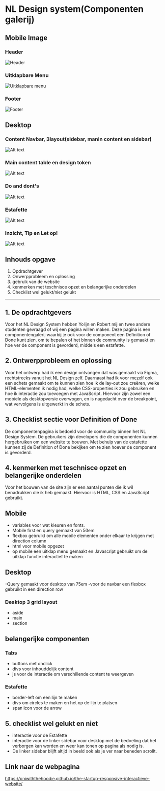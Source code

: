 # NL Design system(Componenten galerij)

## Mobile Image

### Header
![Header](<Schermafbeelding 2024-01-24 134232.png>)

### Uitklapbare Menu
![Uitklapbare menu](<Schermafbeelding 2024-01-24 141844.png>)

### Footer
![Footer](<Schermafbeelding 2024-01-24 134246.png>)

## Desktop

### Content Navbar, 3layout(sidebar, manin content en sidebar)
![Alt text](<Schermafbeelding 2024-01-24 134308.png>)

### Main content table en design token
![Alt text](<Schermafbeelding 2024-01-24 134617.png>)

### Do and dont's
![Alt text](<Schermafbeelding 2024-01-24 134649.png>)

### Estafette
![Alt text](<Schermafbeelding 2024-01-24 134844.png>)

### Inzicht, Tip en Let op!
![Alt text](<Schermafbeelding 2024-01-24 142931.png>)

## Inhouds opgave
1. Opdrachtgever
2. Onwerpprobleem en oplossing
3. gebruik van de website
4. kenmerken met teschnisce opzet en belangerijke onderdelen
5. Checklist wel gelukt/niet gelukt

*** 

## 1. De opdrachtgevers

Voor het NL Design System hebben Yolijn en Robert mij en twee andere studenten gevraagd of wij een pagina willen maken. Deze pagina is een componentengalerij waarbij je ook voor de component een Definition of Done kunt zien, om te bepalen of het binnen de community is gemaakt en hoe ver de component is gevorderd, middels een estafette.

## 2. Ontwerpprobleem en oplossing

Voor het ontwerp had ik een design ontvangen dat was gemaakt via Figma, rechtstreeks vanuit het NL Design zelf. Daarnaast had ik voor mezelf ook een schets gemaakt om te kunnen zien hoe ik de lay-out zou creëren, welke HTML-elementen ik nodig had, welke CSS-properties ik zou gebruiken en hoe ik interactie zou toevoegen met JavaScript. Hiervoor zijn zowel een mobiele als desktopversie overwogen, en is nagedacht over de breakpoint, wat vervolgens is uitgewerkt in de schets.

## 3. Checklist sectie voor Definition of Done

De componentenpagina is bedoeld voor de community binnen het NL Design System. De gebruikers zijn developers die de componenten kunnen hergebruiken om een website te bouwen. Met behulp van de estafette kunnen zij de Definition of Done bekijken om te zien hoever de component is gevorderd.

## 4. kenmerken met teschnisce opzet en belangerijke onderdelen

Voor het bouwen van de site zijn er een aantal punten die ik wil benadrukken die ik heb gemaakt. Hiervoor is HTML, CSS en JavaScript gebruikt.

## Mobile
- variables voor wat kleuren en fonts. 
- Mobile first en query gemaakt van 50em
- flexbox gebruikt om alle mobile elementen onder elkaar te krijgen met direction column
- html voor mobile opgezet
- op mobile een uitklap menu gemaakt en Javascript gebruikt om de uitklap functie interactief te maken 

## Desktop
-Query gemaakt voor desktop van 75em 
-voor de navbar een flexbox gebruikt in een direction row

### Desktop 3 grid layout
- aside
- main
- section


## belangerijke componenten 

### Tabs 
- buttons met onclick
- divs voor inhouddelijk content 
- js voor de interactie om verschillende content te weergeven

### Estafette
- border-left om een lijn te maken
- divs om circles te maken en het op de lijn te platsen
- span icon voor de arrow

## 5. checklist wel gelukt en niet
- interactie voor de Estafette 
- interactie voor de linker sidebar voor desktop met de bedoeling dat het verborgen kan worden en weer kan tonen op pagina als nodig is.
- De linker sidebar blijft altijd in beeld ook als je ver naar beneden scrollt.

## Link naar de webpagina
https://oniwiththehoodie.github.io/the-startup-responsive-interactieve-website/